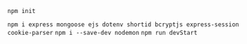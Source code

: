 `npm init`
<!-- `npm i express mongoose ejs` -->
`npm i express mongoose ejs dotenv shortid bcryptjs express-session cookie-parser`
`npm i --save-dev nodemon`
`npm run devStart`
<!-- `npm i dotenv shortid`
`npm i bcrypt express-session` -->